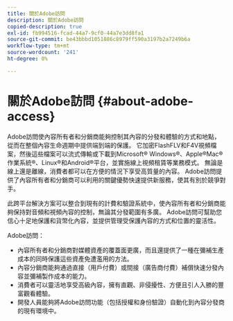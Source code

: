 ```yaml
---
title: 關於Adobe訪問
description: 關於Adobe訪問
copied-description: true
exl-id: fb994516-fcad-44a7-9cf0-44a7e3dd8fa1
source-git-commit: be43bbbd1051886c8979ff590a3197b2a7249b6a
workflow-type: tm+mt
source-wordcount: '241'
ht-degree: 0%

---
```


# 關於Adobe訪問 {#about-adobe-access}

Adobe訪問使內容所有者和分銷商能夠控制其內容的分發和體驗的方式和地點，從而在整個內容生命週期中提供端到端的保護。 它加密FlashFLV和F4V視頻檔案，然後這些檔案可以流式傳輸或下載到Microsoft® Windows®、Apple®Mac®作業系統®、Linux®和Android®平台，並實施線上視頻租賃等業務模式。 無論是線上還是離線，消費者都可以在方便的情況下享受高質量的內容。 Adobe訪問提供了內容所有者和分銷商可以利用的關鍵優勢快速提供新服務，使其有別於競爭對手。

此跨平台解決方案可以整合到現有的計費和驗證系統中，使內容所有者和分銷商能夠保持對音頻和視頻內容的控制，無論其分發範圍有多廣。 Adobe訪問可幫助您信心十足地保護和貨幣化內容，並提供管理受保護內容的方式和位置的靈活性。

Adobe訪問：

* 內容所有者和分銷商對媒體資產的覆蓋面更廣，而且還提供了一種在彌補生產成本的同時保護這些資產免遭濫用的方法。
* 內容分銷商能夠通過直接（用戶付費）或間接（廣告商付費）補償快速分發內容並彌補製作成本的能力。
* 消費者可以靈活地享受高級內容，擁有直觀、非侵擾性、方便且引人入勝的豐富觀看體驗。
* 開發人員能夠將Adobe訪問功能（包括授權和身份驗證）自動化到內容分發商的現有環境中。
